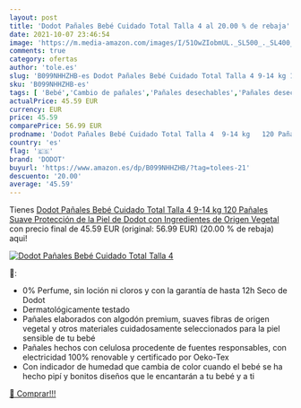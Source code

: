 ```yaml
---
layout: post
title: 'Dodot Pañales Bebé Cuidado Total Talla 4 al 20.00 % de rebaja'
date: 2021-10-07 23:46:54
image: 'https://m.media-amazon.com/images/I/51OwZIobmUL._SL500_._SL400_.jpg'
comments: true
category: ofertas
author: 'tole.es'
slug: 'B099NHHZHB-es Dodot Pañales Bebé Cuidado Total Talla 4 9-14 kg 120...'
sku: 'B099NHHZHB-es'
tags: [ 'Bebé','Cambio de pañales','Pañales desechables','Pañales desechables para bebés','Pañales para bebé','bebé','dodot','pañales', ]
actualPrice: 45.59 EUR
currency: EUR
price: 45.59
comparePrice: 56.99 EUR
prodname: 'Dodot Pañales Bebé Cuidado Total Talla 4  9-14 kg   120 Pañales  Suave Protección de la Piel de Dodot con Ingredientes de Origen Vegetal'
country: 'es'
flag: '🇪🇸'
brand: 'DODOT'
buyurl: 'https://www.amazon.es/dp/B099NHHZHB/?tag=tolees-21'
descuento: '20.00'
average: '45.59'
---
```


Tienes [Dodot Pañales Bebé Cuidado Total Talla 4  9-14 kg   120 Pañales  Suave Protección de la Piel de Dodot con Ingredientes de Origen Vegetal](https://www.amazon.es/dp/B099NHHZHB/?tag=tolees-21) con precio final de  45.59 EUR (original: 56.99 EUR) (20.00 %  de rebaja) aqui!

[![Dodot Pañales Bebé Cuidado Total Talla 4](https://m.media-amazon.com/images/I/51OwZIobmUL._SL500_._SL400_.jpg)](https://www.amazon.es/dp/B099NHHZHB/?tag=tolees-21)

🔎:

- 0% Perfume, sin loción ni cloros y con la garantía de hasta 12h Seco de Dodot
- Dermatológicamente testado
- Pañales elaborados con algodón premium, suaves fibras de origen vegetal y otros materiales cuidadosamente seleccionados para la piel sensible de tu bebé
- Pañales hechos con celulosa procedente de fuentes responsables, con electricidad 100% renovable y certificado por Oeko-Tex
- Con indicador de humedad que cambia de color cuando el bebé se ha hecho pipí y bonitos diseños que le encantarán a tu bebé y a ti

[🛒 Comprar!!!](https://www.amazon.es/dp/B099NHHZHB/?tag=tolees-21)
